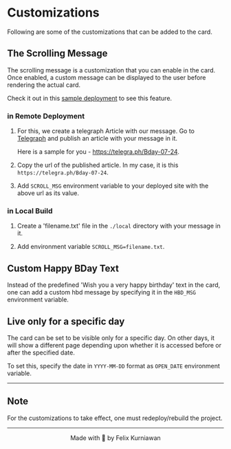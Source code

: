 # Customizations

Following are some of the customizations that can be added to the card.

## The Scrolling Message

The scrolling message is a customization that you can enable in the card. Once enabled, a custom message can be displayed to the user before rendering the actual card.

Check it out in this [sample deployment](https://hbd-card.netlify.app/) to see this feature.

### in Remote Deployment

1. For this, we create a telegraph Article with our message. Go to [Telegraph](https://telegra.ph) and publish an article with your message in it.

   Here is a sample for you - https://telegra.ph/Bday-07-24.

2. Copy the url of the published article. In my case, it is this `https://telegra.ph/Bday-07-24`.

3. Add `SCROLL_MSG` environment variable to your deployed site with the above url as its value.

### in Local Build

1. Create a 'filename.txt' file in the `./local` directory with your message in it.

2. Add environment variable `SCROLL_MSG=filename.txt`.

## Custom Happy BDay Text

Instead of the predefined 'Wish you a very happy birthday' text in the card, one can add a custom hbd message by specifying it in the `HBD_MSG` environment variable.

## Live only for a specific day

The card can be set to be visible only for a specific day. On other days, it will show a different page depending upon whether it is accessed before or after the specified date.

To set this, specify the date in `YYYY-MM-DD` format as `OPEN_DATE` environment variable.

---

## Note

For the customizations to take effect, one must redeploy/rebuild the project.

---

<div align="center">Made with 💖 by Felix Kurniawan</div>
